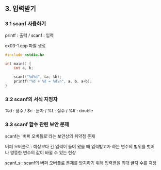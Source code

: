 ## 3. 입력받기

### 3.1 scanf 사용하기

printf : 출력 / scanf : 입력

ex03-1.cpp 파일 생성

```c++
#include <stdio.h>

int main() {
    int a, b;

    scanf("%d%d", &a, &b);
    printf("%d + %d = %d\n", a, b, a+b);
}
```



### 3.2 scanf의 서식 지정자

%d : 정수 / $c : 문자 / %f : 실수 / %lf : double



### 3.3 scanf 함수 관련 보안 문제

scanf는 '버퍼 오버플로'라는 보안상의 취약점 존재

버퍼 오버플로 : 예상보다 긴 입력이 들어 왔을 때 입력받고자 하는 변수의 범위를 벗어나 엉뚱한 변수의 값이 바뀔 수 있는 현상

scanf_s : scanf의 버퍼 오버플로 문제를 방지하기 위해 입력받을 최대 글자 수를 지정